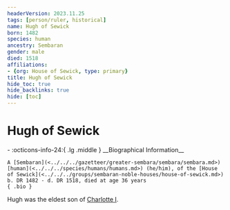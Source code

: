 ```yaml
---
headerVersion: 2023.11.25
tags: [person/ruler, historical]
name: Hugh of Sewick
born: 1482
species: human
ancestry: Sembaran
gender: male
died: 1518
affiliations:
- {org: House of Sewick, type: primary}
title: Hugh of Sewick
hide_toc: true
hide_backlinks: true
hide: [toc]
---
```

# Hugh of Sewick
<div class="grid cards ext-narrow-margin ext-one-column" markdown>
- :octicons-info-24:{ .lg .middle } __Biographical Information__

    A [Sembaran](<../../../gazetteer/greater-sembara/sembara/sembara.md>) [human](<../../../species/humans/humans.md>) (he/him), of the [House of Sewick](<../../../groups/sembaran-noble-houses/house-of-sewick.md>)  
    b. DR 1482 - d. DR 1518, died at age 36 years  
    { .bio }

</div>


Hugh was the eldest son of [Charlotte I](<./charlotte-i.md>). 

